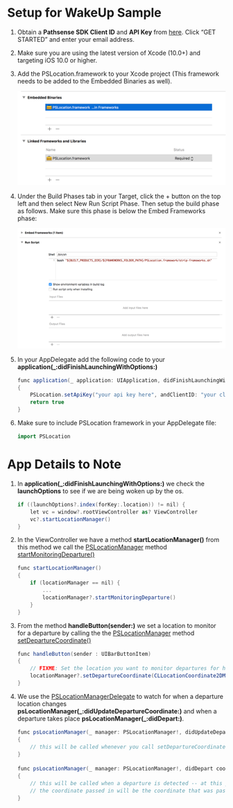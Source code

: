 # Setup for WakeUp Sample

1. Obtain a **Pathsense SDK Client ID** and **API Key** from [here](https://pathsense.com/). Click “GET STARTED” and enter your email address.

2. Make sure you are using the latest version of Xcode (10.0+) and targeting iOS 10.0 or higher.

3. Add the PSLocation.framework to your Xcode project (This framework needs to be added to the Embedded Binaries as well).

	![Screenshot1](../frameworks.png?raw=true "")

4. Under the Build Phases tab in your Target, click the + button on the top left and then select New Run Script Phase. Then setup the build phase as follows. Make sure this phase is below the Embed Frameworks phase:

	![Screenshot2](../RunScript.png?raw=true "")

5. In your AppDelegate add the following code to your **application(_:didFinishLaunchingWithOptions:)**

    ```groovy
    func application(_ application: UIApplication, didFinishLaunchingWithOptions launchOptions: [UIApplicationLaunchOptionsKey: Any]?) -> Bool
    {
        PSLocation.setApiKey("your api key here", andClientID: "your client ID")
        return true
    }
	```
6. Make sure to include PSLocation framework in your AppDelegate file:

    ```groovy
	import PSLocation
	```

# App Details to Note

1. In **application(_:didFinishLaunchingWithOptions:)** we check the **launchOptions** to see if we are being woken up by the os.  
    
    ```groovy
    if ((launchOptions?.index(forKey:.location)) != nil) {
        let vc = window?.rootViewController as? ViewController
        vc?.startLocationManager()
    }
	```
2. In the ViewController we have a method **startLocationManager()** from this method we call the [PSLocationManager](https://developer.pathsense.com/sites/pathsensedeveloperportal.dd/files/documentation/ios/sdk/location/1.2/interface_p_s_location_manager.html) method [startMonitoringDeparture()](https://developer.pathsense.com/sites/pathsensedeveloperportal.dd/files/documentation/ios/sdk/location/1.2/interface_p_s_location_manager.html#a3a43a78029a20e19655852f38f1cf4e7)

    ```groovy
    func startLocationManager()
    {
    	if (locationManager == nil) {
        	...
            locationManager?.startMonitoringDeparture()
        }
    }
	```

3. From the method **handleButton(sender:)** we set a location to monitor for a departure by calling the the [PSLocationManager](https://developer.pathsense.com/sites/pathsensedeveloperportal.dd/files/documentation/ios/sdk/location/1.2/interface_p_s_location_manager.html) method [setDepartureCoordinate()](https://developer.pathsense.com/sites/pathsensedeveloperportal.dd/files/documentation/ios/sdk/location/1.2/interface_p_s_location_manager.html#a012162887bc6d223cf5e20bddaa49cbe)

    ```groovy
    func handleButton(sender : UIBarButtonItem)
    {
        // FIXME: Set the location you want to monitor departures for here.
    	locationManager?.setDepartureCoordinate(CLLocationCoordinate2DMake(33.02280304, -117.28318958))
    }
	```
4. We use the [PSLocationManagerDelegate](https://developer.pathsense.com/sites/pathsensedeveloperportal.dd/files/documentation/ios/sdk/location/1.2/protocol_p_s_location_manager_delegate_01-p.html) to watch for when a departure location changes **psLocationManager(_:didUpdateDepartureCoordinate:)** and when a departure takes place **psLocationManager(_:didDepart:)**.

    ```groovy
    func psLocationManager(_ manager: PSLocationManager!, didUpdateDepartureCoordinate coordinate: CLLocationCoordinate2D)
    {
        // this will be called whenever you call setDepartureCoordinate
    }

    func psLocationManager(_ manager: PSLocationManager!, didDepart coordinate: CLLocationCoordinate2D)
    {
        // this will be called when a departure is detected -- at this point you need to start getting locations
        // the coordinate passed in will be the coordinate that was passed to setDepartureCoordinate
    }
    ```



